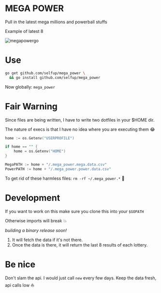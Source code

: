 # MEGA POWER

Pull in the latest mega millions and powerball stuffs

Example of latest 8

![megapowergo](https://user-images.githubusercontent.com/9837366/45861000-d6d20200-bd2f-11e8-8637-9ba205645dc1.png)

# Use

```bash
go get github.com/selfup/mega_power \
  && go install github.com/selfup/mega_power
```

Now globally: `mega_power`

# Fair Warning

Since files are being written, I have to write two dotfiles in your $HOME dir.

The nature of execs is that I have no idea where you are executing them :joy:

```go
home := os.Getenv("USERPROFILE")

if home == "" {
    home = os.Getenv("HOME")
}

MegaPATH := home + "/.mega_power.mega.data.csv"
PowerPATH := home + "/.mega_power.power.data.csv"
```

To get rid of these harmless files: `rm -rf ~/.mega_power.*` :pray:

# Development

If you want to work on this make sure you clone this into your `$GOPATH`

Otherwise imports will break :boom:

_building a binary release soon!_

1. It will fetch the data if it's not there.
1. Once the data is there, it will return the last 8 results of each lottery.

# Be nice

Don't slam the api. I would just call `new` every few days. Keep the data fresh, api calls low :boat:   

